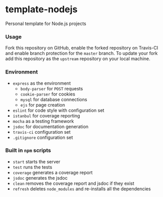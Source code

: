 # template-nodejs
Personal template for Node.js projects

### Usage
Fork this repository on GitHub, enable the forked repository on Travis-CI
and enable branch protection for the `master` branch. To update your fork
add this repository as the `upstream` repository on your local machine.

### Environment
- `express` as the environment
    - `body-parser` for `POST` requests
    - `cookie-parser` for cookies
    - `mysql` for database connections
    - `ejs` for page creation
- `eslint` for code style with configuration set
- `istanbul` for coverage reporting
- `mocha` as a testing framework
- `jsdoc` for documentation generation
- `travis-ci` configuration set
- `.gitignore` configuration set

### Built in `npm` scripts
- `start` starts the server
- `test` runs the tests
- `coverage` generates a coverage report
- `jsdoc` generates the jsdoc
- `clean` removes the coverage report and jsdoc if they exist
- `refresh` deletes `node_modules` and re-installs all the dependencies
